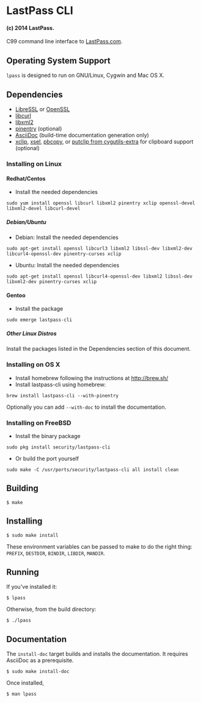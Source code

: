 # LastPass CLI
#### (c) 2014 LastPass.

C99 command line interface to [LastPass.com](https://lastpass.com/).

## Operating System Support

`lpass` is designed to run on GNU/Linux, Cygwin and Mac OS X.

## Dependencies

* [LibreSSL](http://www.libressl.org/) or [OpenSSL](https://www.openssl.org/)
* [libcurl](http://curl.haxx.se/)
* [libxml2](http://xmlsoft.org/)
* [pinentry](https://www.gnupg.org/related_software/pinentry/index.en.html) (optional)
* [AsciiDoc](http://www.methods.co.nz/asciidoc/) (build-time documentation generation only)
* [xclip](http://sourceforge.net/projects/xclip/), [xsel](http://www.vergenet.net/~conrad/software/xsel/), [pbcopy](https://developer.apple.com/library/mac/documentation/Darwin/Reference/ManPages/man1/pbcopy.1.html), or [putclip from cygutils-extra](https://cygwin.com/cgi-bin2/package-grep.cgi?grep=cygutils-extra) for clipboard support (optional)

### Installing on Linux
#### Redhat/Centos
* Install the needed dependencies

```
sudo yum install openssl libcurl libxml2 pinentry xclip openssl-devel libxml2-devel libcurl-devel
```


##### Debian/Ubuntu
* Debian: Install the needed dependencies

```
sudo apt-get install openssl libcurl3 libxml2 libssl-dev libxml2-dev libcurl4-openssl-dev pinentry-curses xclip
```

* Ubuntu: Install the needed dependencies

```
sudo apt-get install openssl libcurl4-openssl-dev libxml2 libssl-dev libxml2-dev pinentry-curses xclip
```

#### Gentoo
* Install the package
```
sudo emerge lastpass-cli
```

##### Other Linux Distros
Install the packages listed in the Dependencies section of this document.

### Installing on OS X
* Install homebrew following the instructions at http://brew.sh/
* Install lastpass-cli using homebrew:

```
brew install lastpass-cli --with-pinentry
```

Optionally you can add `--with-doc` to install the documentation.

### Installing on FreeBSD
* Install the binary package

```
sudo pkg install security/lastpass-cli
```

* Or build the port yourself
```
sudo make -C /usr/ports/security/lastpass-cli all install clean
```

## Building

    $ make

## Installing

    $ sudo make install

These environment variables can be passed to make to do the right thing: `PREFIX`, `DESTDIR`, `BINDIR`, `LIBDIR`, `MANDIR`.

## Running

If you've installed it:

    $ lpass

Otherwise, from the build directory:

    $ ./lpass

## Documentation

The `install-doc` target builds and installs the documentation.
It requires AsciiDoc as a prerequisite.

    $ sudo make install-doc

Once installed,

    $ man lpass
